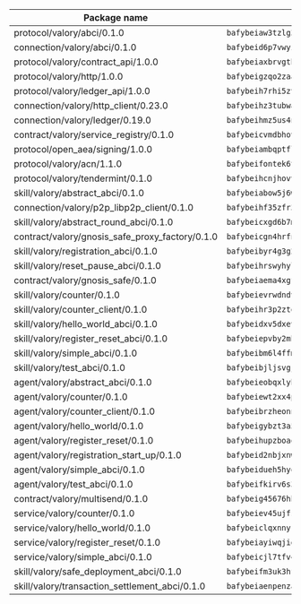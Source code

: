 | Package name                                                  | Package hash                                                  |
| ------------------------------------------------------------- | ------------------------------------------------------------- |
| protocol/valory/abci/0.1.0                                    | `bafybeiaw3tzlg3rkvnn5fcufblktmfwngmxugn4yo7pyjp76zz6aqtqcay` |
| connection/valory/abci/0.1.0                                  | `bafybeid6p7vwyikn7sntlpc36vymotldfgonjbk3qa5gfacxxamybhmpvy` |
| protocol/valory/contract_api/1.0.0                            | `bafybeiaxbrvgtbdrh4lslskuxyp4awyr4whcx3nqq5yrr6vimzsxg5dy64` |
| protocol/valory/http/1.0.0                                    | `bafybeigzqo2zaakcjtzzsm6dh4x73v72xg6ctk6muyp5uq5ueb7y34fbxy` |
| protocol/valory/ledger_api/1.0.0                              | `bafybeih7rhi5zvfvwakx5ifgxsz2cfipeecsh7bm3gnudjxtvhrygpcftq` |
| connection/valory/http_client/0.23.0                          | `bafybeihz3tubwado7j3wlivndzzuj3c6fdsp4ra5r3nqixn3ufawzo3wii` |
| connection/valory/ledger/0.19.0                               | `bafybeihmz5us4ntmzvgikpkx4tththrl7zvou4uiebvletdeliidiuhi6m` |
| contract/valory/service_registry/0.1.0                        | `bafybeicvmdbhovr247vvunz5rer7sai74jxxavfwxyundiq3ebfxc2pvya` |
| protocol/open_aea/signing/1.0.0                               | `bafybeiambqptflge33eemdhis2whik67hjplfnqwieoa6wblzlaf7vuo44` |
| protocol/valory/acn/1.1.0                                     | `bafybeifontek6tvaecatoauiule3j3id6xoktpjubvuqi3h2jkzqg7zh7a` |
| protocol/valory/tendermint/0.1.0                              | `bafybeihcnjhovvyyfbkuw5sjyfx2lfd4soeocfqzxz54g67333m6nk5gxq` |
| skill/valory/abstract_abci/0.1.0                              | `bafybeiabow5j6wc63szukedutrx6bia2agnju62avxsbhqkhchcwwpvu5i` |
| connection/valory/p2p_libp2p_client/0.1.0                     | `bafybeihf35zfr35qsvfte4vbi7njvuzfx4httysw7owmlux53gvxh2or54` |
| skill/valory/abstract_round_abci/0.1.0                        | `bafybeicxgd6b7mkkpjsj2cwzs3evf4tctoqelcx4kctm6il3xneednkp3y` |
| contract/valory/gnosis_safe_proxy_factory/0.1.0               | `bafybeicgn4hrfnjqqrpq2yjyuifpp24liwijsnvwzkfl7wdixlfmqgqesy` |
| skill/valory/registration_abci/0.1.0                          | `bafybeibyr4g3g2r2emlnfvlbqfj7wxe5fj2ff7dqdlpf46egnasymmnnim` |
| skill/valory/reset_pause_abci/0.1.0                           | `bafybeihrswyhylqxasy5oayredwqjaokqcsmqq7tygxhccks6kv7zeswrm` |
| contract/valory/gnosis_safe/0.1.0                             | `bafybeiaema4xgfolq3nx26zu4o3kafro4aubmsjfwvzi5tfbp3fwg4cmoa` |
| skill/valory/counter/0.1.0                                    | `bafybeievrwdndvczmjyetfa6sag5rwy5texjvfdf3ul25ze2s5i3h3bx2q` |
| skill/valory/counter_client/0.1.0                             | `bafybeihr3p2ztqpbgzuo4xi7gwq4hjcc3khibirritnxkajaugshlzxjke` |
| skill/valory/hello_world_abci/0.1.0                           | `bafybeidxv5dxevrj3433grpkdzknix7bm4djlkpcxw3d7uskypcmda6pgu` |
| skill/valory/register_reset_abci/0.1.0                        | `bafybeiepvby2mhtoejmeywvwaqtwiwegtlqj2vfrgrfu5pvgvnot7gqycy` |
| skill/valory/simple_abci/0.1.0                                | `bafybeibm6l4ffmpvywctfp7l3baivoc7jvk4sqcjxrgk6khbvxus4kokuy` |
| skill/valory/test_abci/0.1.0                                  | `bafybeibjljsvgjecqchqtr44gud2sppkcjyfz5knlw5bvgtlrztyf4pb3a` |
| agent/valory/abstract_abci/0.1.0                              | `bafybeieobqxlybgjjwl6w6d4rph2ugfpi5j4ijkzkqzn42746nqvj5o7wu` |
| agent/valory/counter/0.1.0                                    | `bafybeiewt2xx4ptqy5osnumekbu26uvv34cmzvmdirjt3wreucjt5ebtgy` |
| agent/valory/counter_client/0.1.0                             | `bafybeibrzheonnpbkihtov7e45yhs5azgo57k5ogxnykucpyv6sprufb7m` |
| agent/valory/hello_world/0.1.0                                | `bafybeigybzt3a5xv2uww43h2e7ndxvkjp2fn3rslua6stko62v3v34vfjq` |
| agent/valory/register_reset/0.1.0                             | `bafybeihupzboaqh4csw5o6sl4teleujyqdcah4bovcvkxrouikdtb7oq6y` |
| agent/valory/registration_start_up/0.1.0                      | `bafybeid2nbjxnwyn2fpaxcenc2bys2g5meojanauh6gjbgpbw6zcoo7mw4` |
| agent/valory/simple_abci/0.1.0                                | `bafybeidueh5hyomqa7tshzt5zu537y2nrlk5e5q5shixbuqwf4jr6e5mxe` |
| agent/valory/test_abci/0.1.0                                  | `bafybeifkirv6s3mxrxpiekfx2fr2k525vxw666fazudibszwiukxrrkzim` |
| contract/valory/multisend/0.1.0                               | `bafybeig45676hbh4c3p3mujrrskxgxww4cxdyyginlg5rmmav6orv4gtya` |
| service/valory/counter/0.1.0                                  | `bafybeiev45ujfstey5mztqmvn2ttjfbsqdxbpjjhqfzqrhonjbo725twua` |
| service/valory/hello_world/0.1.0                              | `bafybeiclqxnnyknmuhc2qr77frlutu5ugc3yt3ym7crp7zwdfmocgxa34i` |
| service/valory/register_reset/0.1.0                           | `bafybeiayiwqjigvzzxh7neci7nj6kq5e3cx5amxoagyvqnobd7ldhruwgi` |
| service/valory/simple_abci/0.1.0                              | `bafybeicjl7tfv457haykl3nqmyytimerj43iegdp4yztok7nsvytkpttjy` |
| skill/valory/safe_deployment_abci/0.1.0                       | `bafybeifm3uk3hf2w2rpcimqhkxtljbcrwgusonjlzuq262ndgtb5hfwiaa` |
| skill/valory/transaction_settlement_abci/0.1.0                | `bafybeiaenpenzaslqjgo5b2cysytvzrxatmezxnikzu7yk5adxstnn4l4y` |
